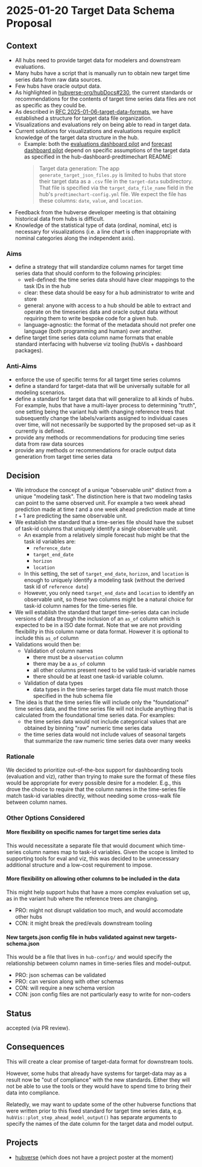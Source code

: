 # 2025-01-20 Target Data Schema Proposal

## Context

- All hubs need to provide target data for modelers and downstream evaluations.
- Many hubs have a script that is manually run to obtain new target time series
  data from raw data sources.
- Few hubs have oracle output data.
- As highlighted in
  [hubverse-org/hubDocs#230](https://github.com/hubverse-org/hubDocs/issues/230),
  the current standards or recommendations for the contents of target time series
  data files are not as specific as they could be.
- As described in [RFC
  2025-01-06-target-data-formats](2025-01-06-rfc-target-data-formats.md), we have
  established a structure for target data file organization.
- Visualizations and evaluations rely on being able to read in target data.
- Current solutions for visualizations and evaluations require explicit
  knowledge of the target data structure in the hub.
  - Example: both the [evaluations dashboard pilot][hubPredevalsData]
    and [forecast dashboard pilot][hub-dashboard-predtimechart] depend on
    specific assumptions of the target data as specified in the
    hub-dashboard-predtimechart README:
    > Target data generation: The app `generate_target_json_files.py` is
    > limited to hubs that store their target data as a `.csv` file in the
    > `target-data` subdirectory. That file is specified via the
    > `target_data_file_name` field in the hub's `predtimechart-config.yml`
    > file. We expect the file has these columns: `date`, `value`, and
    > `location`.
- Feedback from the hubverse developer meeting is that obtaining historical data
  from hubs is difficult.
- Knowledge of the statistical type of data (ordinal, nominal, etc) is necessary
  for visualizations (i.e. a line chart is often inappropriate with nominal
  categories along the independent axis).

[hubPredEvalsData]: https://github.com/elray1/flusight-dashboard/blob/d98e01e132c5705a72ed374fe6168e0888103714/create-oracle-data.R
[hub-dashboard-predtimechart]: https://github.com/hubverse-org/hub-dashboard-predtimechart/blob/1dc5f3e431e13d3a40f9d8fed5bcc7c74ce776e8/src/hub_predtimechart/app/generate_target_json_files.py#L101

### Aims

 - define a strategy that will standardize column names for target time series data that
   should conform to the following principles:
   - well-defined: the time series data should have clear mappings to the task IDs in the hub 
   - clear: these data should be easy for a hub administrator to write and store
   - general: anyone with access to a hub should be able to extract and operate
     on the timeseries data and oracle output data without requiring them to
     write bespoke code for a given hub.
   - language-agnostic: the format of the metadata should not prefer one
     language (both programming and human) over another.
 - define target time series data column name formats that enable standard interfacing with 
   hubverse viz tooling (hubVis + dashboard packages).

### Anti-Aims

 - enforce the use of specific terms for all target time series columns
 - define a standard for target-data that will be universally suitable for all
   modeling scenarios.
 - define a standard for target data that will generalize to all kinds of hubs. 
   For example, hubs that have a multi-layer process to determining "truth",
   one setting being the variant hub with changing reference trees that 
   subsequently change the labels/variants assigned to individual cases over time,
   will not necessarily be supported by the proposed set-up as it currently 
   is defined.
 - provide any methods or recommendations for producing time series data from
   raw data sources
 - provide any methods or recommendations for oracle output data generation from
   target time series data

## Decision

- We introduce the concept of a unique "observable unit" distinct from a unique 
  "modeling task". The distinction here is that two modeling tasks can point 
  to the same observed unit. For example a two week ahead prediction made at 
  time $t$ and a one week ahead prediction made at time $t+1$ are predicting the same
  observable unit. 
- We establish the standard that a time-series file should have the subset of
  task-id columns that uniquely identify a single observable unit.
  - An example from a relatively simple forecast hub might be that the task
    id variables are:
    - `reference_date`
    - `target_end_date`
    - `horizon` 
    - `location`
  - In this setting, the set of `target_end_date`, `horizon`, and `location` 
    is enough to uniquely identify a modeling task (without the derived task
    id of `reference date`)
  - However, you only need `target_end_date` and `location` to identify an 
    observable unit, so these two columns might be a natural choice for
    task-id column names for the time-series file.
- We will establish the standard that target time-series data can include
  versions of data through the inclusion of an `as_of` column which is 
  expected to be in a ISO date format. Note that we are not providing
  flexibility in this column name or data format. However it is optional to
  include this `as_of` column
- Validations would then be:
  - Validation of column names
    - there must be a `observation` column
    - there may be a `as_of` column
    - all other columns present need to be valid task-id variable names
    - there should be at least one task-id variable column.
  - Validation of data types
    - data types in the time-series target data file must match those specified
      in the hub schema file
- The idea is that the time series file will include only the "foundational"
  time series data, and the time series file will not include anything that is
  calculated from the foundational time series data. For examples:
  - the time series data would not include categorical values that are obtained
    by binning "raw" numeric time series data
  - the time series data would not include values of seasonal targets that
    summarize the raw numeric time series data over many weeks

### Rationale

We decided to prioritize out-of-the-box support for dashboarding tools
(evaluation and viz), rather than trying to make sure the format of these files 
would be appropriate for every possible desire for a modeler. E.g., this drove
the choice to require that the column names in the time-series file match 
task-id variables directly, without needing some cross-walk file between column
names. 

### Other Options Considered

#### More flexibility on specific names for target time series data

This would necessitate a separate file that would document which time-series 
column names map to task-id variables. Given the scope is limited to supporting
tools for eval and viz, this was decided to be unnecessary additional structure
and a low-cost requirement to impose.

#### More flexibility on allowing other columns to be included in the data

This might help support hubs that have a more complex evaluation set up, as
in the variant hub where the reference trees are changing.

- PRO: might not disrupt validation too much, and would accomodate other hubs
- CON: it might break the pred/evals downstream tooling


#### New targets.json config file in hubs validated against new targets-schema.json

This would be a file that lives in `hub-config/` and would specify the
relationship between column names in time-series files and model-output.

- PRO: json schemas can be validated
- PRO: can version along with other schemas
- CON: will require a new schema version
- CON: json config files are not particularly easy to write for non-coders


## Status

accepted (via PR review).

## Consequences

This will create a clear promise of target-data format for downstream tools.

However, some hubs that already have systems for target-data may as a result
now be "out of compliance" with the new standards. Either they will not
be able to use the tools or they would have to spend time to bring their data 
into compliance. 

Relatedly, we may want to update some of the other hubverse functions that were
written prior to this fixed standard for target time series data, e.g. 
`hubVis::plot_step_ahead_model_output()` has separate arguments to specify the
names of the date column for the target data and model output.

## Projects

- [hubverse](https://hubverse.io/) (which does not have a project poster at the moment)
